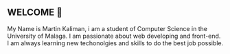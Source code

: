 ## WELCOME 👋
My Name is Martin Kaliman, i am a student of Computer Science in the University of Malaga.
I am passionate about web developing and front-end.
I am always learning new techonolgies and skills to do the best job possible.

<!--
**MartinKalimanS/MartinKalimanS** is a ✨ _special_ ✨ repository because its `README.md` (this file) appears on your GitHub profile.

Here are some ideas to get you started:

- 🔭 I’m currently working on ...
- 🌱 I’m currently learning ...
- 👯 I’m looking to collaborate on ...
- 🤔 I’m looking for help with ...
- 💬 Ask me about ...
- 📫 How to reach me: ...
- 😄 Pronouns: ...
- ⚡ Fun fact: ...
-->
